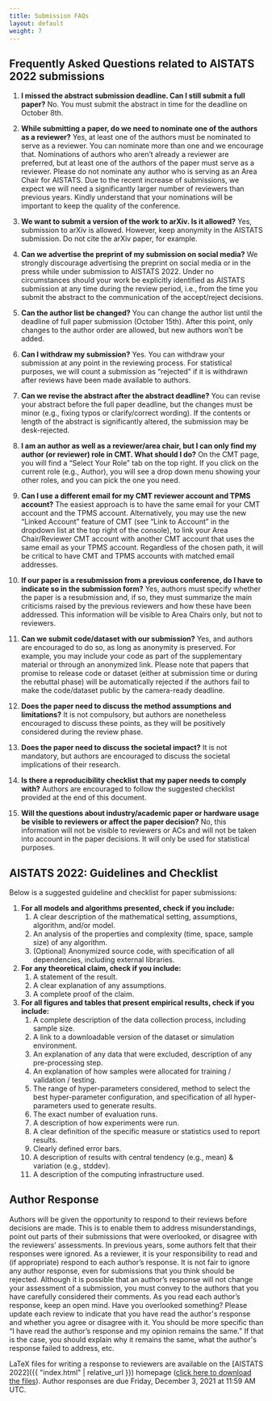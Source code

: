 ```yaml
---
title: Submission FAQs
layout: default 
weight: 7
---
```



## Frequently Asked Questions related to AISTATS 2022 submissions


1. **I missed the abstract submission deadline. Can I still submit a full paper?**
   No. You must submit the abstract in time for the deadline on October 8th.

2. **While submitting a paper, do we need to nominate one of the authors as a reviewer?**
Yes, at least one of the authors must be nominated to serve as a reviewer. You can nominate more than one and we encourage that. Nominations of authors who aren’t already a reviewer are preferred, but at least one of the authors of the paper must serve as a reviewer. Please do not nominate any author who is serving as an Area Chair for AISTATS. Due to the recent increase of submissions, we expect we will need a significantly larger number of reviewers than previous years. Kindly understand that your nominations will be important to keep the quality of the conference.

3. **We want to submit a version of the work to arXiv. Is it allowed?**
Yes, submission to arXiv is allowed. However, keep anonymity in the AISTATS submission. Do not cite the arXiv paper, for example.

4. **Can we advertise the preprint of my submission on social media?**
We strongly discourage advertising the preprint on social media or in the press while under submission to AISTATS 2022. Under no circumstances should your work be explicitly identified as AISTATS submission at any time during the review period, i.e., from the time you submit the abstract to the communication of the accept/reject decisions.

5. **Can the author list be changed?**
You can change the author list until the deadline of full paper submission (October 15th). After this point, only changes to the author order are allowed, but new authors won’t be added.

6. **Can I withdraw my submission?**
Yes. You can withdraw your submission at any point in the reviewing process. For statistical purposes, we will count a submission as “rejected” if it is withdrawn after reviews have been made available to authors.

7. **Can we revise the abstract after the abstract deadline?**
You can revise your abstract before the full paper deadline, but the changes must be minor (e.g., fixing typos or clarify/correct wording). If the contents or length of the abstract is significantly altered, the submission may be desk-rejected.


8. **I am an author as well as a reviewer/area chair, but I can only find my author (or reviewer) role in CMT. What should I do?**
On the CMT page, you will find a “Select Your Role” tab on the top right. If you click on the current role (e.g., Author), you will see a drop down menu showing your other roles, and you can pick the one you need.


9. **Can I use a different email for my CMT reviewer account and TPMS account?**
The easiest approach is to have the same email for your CMT account and the TPMS account. Alternatively, you may use the new “Linked Account” feature of CMT (see “Link to Account” in the dropdown list at the top right of the console), to link your Area Chair/Reviewer CMT account with another CMT account that uses the same email as your TPMS account. Regardless of the chosen path, it will be critical to have CMT and TPMS accounts with matched email addresses.


10. **If our paper is a resubmission from a previous conference, do I have to indicate so in the submission form?**
Yes, authors must specify whether the paper is a resubmission and, if so, they must summarize the main criticisms raised by the previous reviewers and how these have been addressed. This information will be visible to Area Chairs only, but not to reviewers.


11. **Can we submit code/dataset with our submission?**
Yes, and authors are encouraged to do so, as long as anonymity is preserved. For example, you may include your code as part of the supplementary material or through an anonymized link. Please note that papers that promise to release code or dataset (either at submission time or during the rebuttal phase) will be automatically rejected if the authors fail to make the code/dataset public by the camera-ready deadline.


12. **Does the paper need to discuss the method assumptions and limitations?**
It is not compulsory, but authors are nonetheless encouraged to discuss these points, as they will be positively considered during the review phase.


13. **Does the paper need to discuss the societal impact?**
It is not mandatory, but authors are encouraged to discuss the societal implications of their research.


14. **Is there a reproducibility checklist that my paper needs to comply with?**
Authors are encouraged to follow the suggested checklist provided at the end of this document.


15. **Will the questions about industry/academic paper or hardware usage be visible to reviewers or affect the paper decision?**
No, this information will not be visible to reviewers or ACs and will not be taken into account in the paper decisions. It will only be used for statistical purposes.


## AISTATS 2022: Guidelines and Checklist


Below is a suggested guideline and checklist for paper submissions:


 1. **For all models and algorithms presented, check if you include:**
    1. A clear description of the mathematical setting, assumptions, algorithm, and/or model.
    2. An analysis of the properties and complexity (time, space, sample size) of any algorithm.
    3. (Optional) Anonymized source code, with specification of all dependencies, including external libraries.
 2. **For any theoretical claim, check if you include:**
    1. A statement of the result.
    2. A clear explanation of any assumptions.
    3. A complete proof of the claim.
 3. **For all figures and tables that present empirical results, check if you include:**
    1. A complete description of the data collection process, including sample size.
    2. A link to a downloadable version of the dataset or simulation environment.
    3. An explanation of any data that were excluded, description of any pre-processing step.
    4. An explanation of how samples were allocated for training / validation / testing.
    5. The range of hyper-parameters considered, method to select the best hyper-parameter configuration, and specification of all hyper-parameters used to generate results.
    6. The exact number of evaluation runs.
    7. A description of how experiments were run.
    8. A clear definition of the specific measure or statistics used to report results.
    9. Clearly defined error bars.
    10. A description of results with central tendency (e.g., mean) & variation (e.g., stddev).
    11. A description of the computing infrastructure used.




## Author Response

Authors will be given the opportunity to respond to their reviews before decisions are made. This is to enable them to address misunderstandings, point out parts of their submissions that were overlooked, or disagree with the reviewers’ assessments. In previous years, some authors felt that their responses were ignored. As a reviewer, it is your responsibility to read and (if appropriate) respond to each author’s response. It is not fair to ignore any author response, even for submissions that you think should be rejected. Although it is possible that an author’s response will not change your assessment of a submission, you must convey to the authors that you have carefully considered their comments. As you read each author’s response, keep an open mind. Have you overlooked something? Please update each review to indicate that you have read the author's response and whether you agree or disagree with it. You should be more specific than “I have read the author’s response and my opinion remains the same.” If that is the case, you should explain why it remains the same, what the author's response failed to address, etc.


LaTeX files for writing a response to reviewers are available on the [AISTATS 2022]({{ "index.html" | relative_url }})  homepage ([click here to download the files](http://aistats.org/aistats2022/AISTATS2022_Author_Response_Pack.zip)). 
Author responses are due Friday, December 3, 2021 at 11:59 AM UTC.
